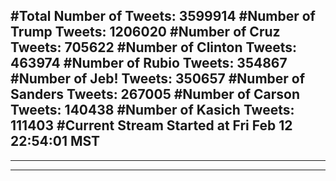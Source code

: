 #Total Number of Tweets: 3599914 
#Number of Trump Tweets: 1206020
#Number of Cruz Tweets: 705622
#Number of Clinton Tweets: 463974
#Number of Rubio Tweets: 354867
#Number of Jeb! Tweets: 350657
#Number of Sanders Tweets: 267005
#Number of Carson Tweets: 140438
#Number of Kasich Tweets: 111403
#Current Stream Started at Fri Feb 12 22:54:01 MST
---
---
---
